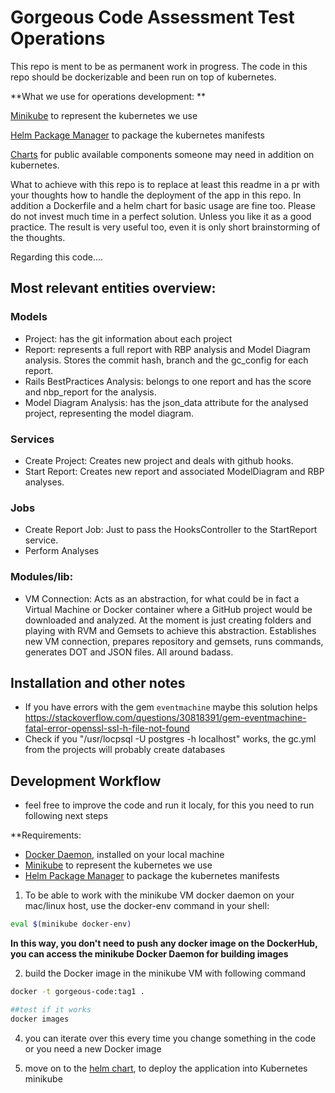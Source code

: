 Gorgeous Code Assessment Test Operations
=======
This repo is ment to be as permanent work in progress.
The code in this repo should be dockerizable and been run on top of
kubernetes.

**What we use for operations development:
**

[Minikube](https://github.com/kubernetes/minikube) to represent the kubernetes we use

[Helm Package Manager](https://github.com/kubernetes/helm) to package the kubernetes manifests

[Charts](https://github.com/kubernetes/charts) for public available components someone may need in addition on kubernetes.

What to achieve with this repo is to replace at least this readme in a pr with your thoughts how to handle the deployment of the app
in this repo. In addition a Dockerfile and a helm chart for basic usage are fine too.
Please do not invest much time in a perfect solution. Unless you like it as a good practice.
The result is very useful too, even it is only short brainstorming of the thoughts.


Regarding this code....


## Most relevant entities overview:

### Models
* Project: has the git information about each project
* Report: represents a full report with RBP analysis and Model Diagram analysis. Stores the commit hash, branch and the gc_config for each report.
* Rails BestPractices Analysis: belongs to one report and has the score and nbp_report for the analysis.
* Model Diagram Analysis: has the json_data attribute for the analysed project, representing the model diagram.

### Services
* Create Project: Creates new project and deals with github hooks.
* Start Report: Creates new report and associated ModelDiagram and RBP analyses.

### Jobs
* Create Report Job: Just to pass the HooksController to the StartReport service.
* Perform Analyses

### Modules/lib:
* VM Connection: Acts as an abstraction, for what could be in fact a Virtual Machine or Docker container where a GitHub project would be downloaded and analyzed. At the moment is just creating folders and playing with RVM and Gemsets to achieve this abstraction. Establishes new VM connection, prepares repository and gemsets, runs commands, generates DOT and JSON files. All around badass.

## Installation and other notes
* If you have errors with the gem `eventmachine` maybe this solution helps <https://stackoverflow.com/questions/30818391/gem-eventmachine-fatal-error-openssl-ssl-h-file-not-found>
* Check if you "/usr/locpsql -U postgres -h localhost" works, the gc.yml from the projects will probably create databases

## Development Workflow
* feel free to improve the code and run it localy, for this you need to run following next steps

**Requirements: 
* [Docker Daemon](https://docs.docker.com/install/),  installed on your local machine
* [Minikube](https://github.com/kubernetes/minikube) to represent the kubernetes we use
* [Helm Package Manager](https://github.com/kubernetes/helm) to package the kubernetes manifests

1. To be able to work with the minikube VM docker daemon on your mac/linux host, use the docker-env command in your shell:
```bash
eval $(minikube docker-env)
```
**In this way, you don't need to push any docker image on the DockerHub, you can access the minikube Docker Daemon for building images**

2. build the Docker image in the minikube VM with following command
```bash
docker -t gorgeous-code:tag1 .

##test if it works
docker images
````
4. you can iterate over this every time you change something in the code or you need a new Docker image

5. move on to the [helm chart](./helm), to deploy the application into Kubernetes minikube
